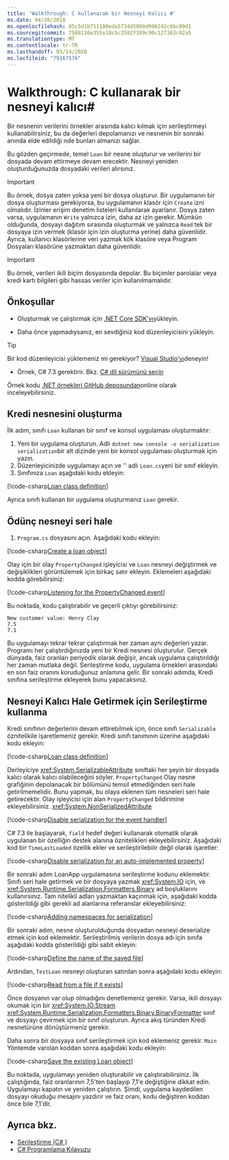 ```yaml
---
title: 'Walkthrough: C kullanarak bir Nesneyi Kalıcı #'
ms.date: 04/26/2018
ms.openlocfilehash: 85c5d1b711180eda5734d5860d996242c6bc89d1
ms.sourcegitcommit: 7588136e355e10cbc2582f389c90c127363c02a5
ms.translationtype: MT
ms.contentlocale: tr-TR
ms.lasthandoff: 03/14/2020
ms.locfileid: "79167576"
---
```

# <a name="walkthrough-persisting-an-object-using-c"></a>Walkthrough: C kullanarak bir nesneyi kalıcı\#

Bir nesnenin verilerini örnekler arasında kalıcı kılmak için serileştirmeyi kullanabilirsiniz, bu da değerleri depolamanızı ve nesnenin bir sonraki anında elde edildiği nde bunları almanızı sağlar.

Bu gözden geçirmede, temel `Loan` bir nesne oluşturur ve verilerini bir dosyada devam ettirmeye devam erecektir. Nesneyi yeniden oluşturduğunuzda dosyadaki verileri alırsınız.

> [!IMPORTANT]
> Bu örnek, dosya zaten yoksa yeni bir dosya oluşturur. Bir uygulamanın bir dosya oluşturması gerekiyorsa, bu uygulamanın klasör için `Create` izni olmalıdır. İzinler erişim denetim listeleri kullanılarak ayarlanır. Dosya zaten varsa, uygulamanın `Write` yalnızca izin, daha az izin gerekir. Mümkün olduğunda, dosyayı dağıtım sırasında oluşturmak ve yalnızca `Read` tek bir dosyaya izin vermek (klasör için izin oluşturma yerine) daha güvenlidir. Ayrıca, kullanıcı klasörlerine veri yazmak kök klasöre veya Program Dosyaları klasörüne yazmaktan daha güvenlidir.

> [!IMPORTANT]
> Bu örnek, verileri ikili biçim dosyasında depolar. Bu biçimler parolalar veya kredi kartı bilgileri gibi hassas veriler için kullanılmamalıdır.

## <a name="prerequisites"></a>Önkoşullar

- Oluşturmak ve çalıştırmak için [.NET Core SDK'yı](https://dotnet.microsoft.com/download)yükleyin.

- Daha önce yapmadıysanız, en sevdiğiniz kod düzenleyicisini yükleyin.

> [!TIP]
> Bir kod düzenleyicisi yüklemeniz mi gerekiyor? [Visual Studio'yı](https://visualstudio.com/downloads)deneyin!

- Örnek, C# 7.3 gerektirir. Bkz. [C# dil sürümünü seçin](../../../language-reference/configure-language-version.md)

Örnek kodu [.NET örnekleri GitHub deposundan](https://github.com/dotnet/samples/tree/master/csharp/serialization)online olarak inceleyebilirsiniz.

## <a name="creating-the-loan-object"></a>Kredi nesnesini oluşturma

İlk adım, sınıfı `Loan` kullanan bir sınıf ve konsol uygulaması oluşturmaktır:

1. Yeni bir uygulama oluşturun. Adlı `dotnet new console -o serialization` `serialization`bir alt dizinde yeni bir konsol uygulaması oluşturmak için yazın.
1. Düzenleyicinizde uygulamayı açın ve '' adlı `Loan.cs`yeni bir sınıf ekleyin.
1. Sınıfınıza `Loan` aşağıdaki kodu ekleyin:

[!code-csharp[Loan class definition](../../../../../samples/snippets/csharp/serialization/Loan.cs#1)]

Ayrıca sınıfı kullanan bir uygulama oluşturmanız `Loan` gerekir.

## <a name="serialize-the-loan-object"></a>Ödünç nesneyi seri hale

1. `Program.cs` dosyasını açın. Aşağıdaki kodu ekleyin:

[!code-csharp[Create a loan object](../../../../../samples/snippets/csharp/serialization/Program.cs#1)]

Olay için bir olay `PropertyChanged` işleyicisi ve `Loan` nesneyi değiştirmek ve değişiklikleri görüntülemek için birkaç satır ekleyin. Eklemeleri aşağıdaki kodda görebilirsiniz:

[!code-csharp[Listening for the PropertyChanged event](../../../../../samples/snippets/csharp/serialization/Program.cs#2)]

Bu noktada, kodu çalıştırabilir ve geçerli çıktıyı görebilirsiniz:

```console
New customer value: Henry Clay
7.5
7.1
```

Bu uygulamayı tekrar tekrar çalıştırmak her zaman aynı değerleri yazar. Programı her çalıştırdığınızda yeni bir Kredi nesnesi oluşturulur. Gerçek dünyada, faiz oranları periyodik olarak değişir, ancak uygulama çalıştırıldığı her zaman mutlaka değil. Serileştirme kodu, uygulama örnekleri arasındaki en son faiz oranını koruduğunuz anlamına gelir. Bir sonraki adımda, Kredi sınıfına serileştirme ekleyerek bunu yapacaksınız.

## <a name="using-serialization-to-persist-the-object"></a>Nesneyi Kalıcı Hale Getirmek için Serileştirme kullanma

Kredi sınıfının değerlerini devam ettirebilmek için, önce sınıfı `Serializable` öznitelikile işaretlemeniz gerekir. Kredi sınıfı tanımının üzerine aşağıdaki kodu ekleyin:

[!code-csharp[Loan class definition](../../../../../samples/snippets/csharp/serialization/Loan.cs#2)]

Derleyiciye <xref:System.SerializableAttribute> sınıftaki her şeyin bir dosyada kalıcı olarak kalıcı olabileceğini söyler. `PropertyChanged` Olay nesne grafiğinin depolanacak bir bölümünü temsil etmediğinden seri hale getirilmemelidir. Bunu yapmak, bu olaya eklenen tüm nesneleri seri hale getirecektir. Olay işleyicisi için alan `PropertyChanged` bildirimine ekleyebilirsiniz. <xref:System.NonSerializedAttribute>

[!code-csharp[Disable serialization for the event handler](../../../../../samples/snippets/csharp/serialization/Loan.cs#3)]

C# 7.3 ile başlayarak, `field` hedef değeri kullanarak otomatik olarak uygulanan bir özelliğin destek alanına öznitelikleri ekleyebilirsiniz. Aşağıdaki kod bir `TimeLastLoaded` özellik ekler ve serileştirilebilir değil olarak işaretler:

[!code-csharp[Disable serialization for an auto-implemented property](../../../../../samples/snippets/csharp/serialization/Loan.cs#4)]

Bir sonraki adım LoanApp uygulamasına serileştirme kodunu eklemektir. Sınıfı seri hale getirmek ve bir dosyaya yazmak <xref:System.IO> için, ve <xref:System.Runtime.Serialization.Formatters.Binary> ad boşluklarını kullanırsınız. Tam nitelikli adları yazmaktan kaçınmak için, aşağıdaki kodda gösterildiği gibi gerekli ad alanlarına referanslar ekleyebilirsiniz:

[!code-csharp[Adding namespaces for serialization](../../../../../samples/snippets/csharp/serialization/Program.cs#3)]

Bir sonraki adım, nesne oluşturulduğunda dosyadan nesneyi deserialize etmek için kod eklemektir. Serileştirilmiş verilerin dosya adı için sınıfa aşağıdaki kodda gösterildiği gibi sabit ekleyin:

[!code-csharp[Define the name of the saved file](../../../../../samples/snippets/csharp/serialization/Program.cs#4)]

Ardından, `TestLoan` nesneyi oluşturan satırdan sonra aşağıdaki kodu ekleyin:

[!code-csharp[Read from a file if it exists](../../../../../samples/snippets/csharp/serialization/Program.cs#5)]

Önce dosyanın var olup olmadığını denetlemeniz gerekir. Varsa, ikili dosyayı okumak için bir <xref:System.IO.Stream> <xref:System.Runtime.Serialization.Formatters.Binary.BinaryFormatter> sınıf ve dosyayı çevirmek için bir sınıf oluşturun. Ayrıca akış türünden Kredi nesnetürüne dönüştürmeniz gerekir.

Daha sonra bir dosyaya sınıf serileştirmek için kod eklemeniz gerekir. `Main` Yöntemde varolan koddan sonra aşağıdaki kodu ekleyin:

[!code-csharp[Save the existing Loan object](../../../../../samples/snippets/csharp/serialization/Program.cs#6)]

Bu noktada, uygulamayı yeniden oluşturabilir ve çalıştırabilirsiniz. İlk çalıştığında, faiz oranlarının 7,5'ten başlayıp 7,1'e değiştiğine dikkat edin. Uygulamayı kapatın ve yeniden çalıştırın. Şimdi, uygulama kaydedilen dosyayı okuduğu mesajını yazdırır ve faiz oranı, kodu değiştiren koddan önce bile 7,1'dir.

## <a name="see-also"></a>Ayrıca bkz.

- [Serileştirme (C# )](index.md)
- [C# Programlama Kılavuzu](../..//index.md)

